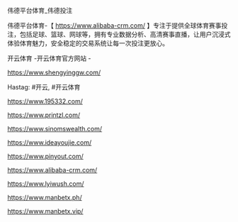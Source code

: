 伟德平台体育_伟德投注

伟德平台体育-【 https://www.alibaba-crm.com/ 】专注于提供全球体育赛事投注，包括足球、篮球、网球等，拥有专业数据分析、高清赛事直播，让用户沉浸式体验体育魅力，安全稳定的交易系统让每一次投注更放心。

开云体育 -开云体育官方网站 -

https://www.shengyinggw.com/

Hastag: #开云, #开云体育

https://www.195332.com/

https://www.printzl.com/

https://www.sinomswealth.com/

https://www.ideayoujie.com/

https://www.pinyout.com/

https://www.alibaba-crm.com/

https://www.lyiwush.com/

https://www.manbetx.ph/

https://www.manbetx.vip/
